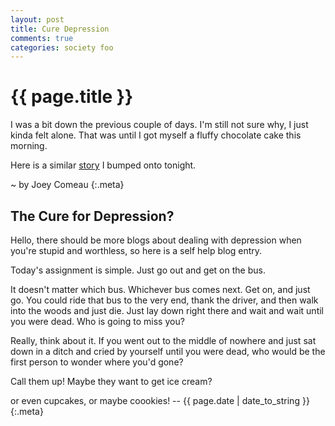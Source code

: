 ```yaml
---
layout: post
title: Cure Depression
comments: true
categories: society foo
---
```


{{ page.title }}
================
I was a bit down the previous couple of days.
I'm still not sure why, I just kinda felt alone.
That was until I got myself a fluffy chocolate cake this morning.

Here is a similar [story] I bumped onto tonight.

~ by Joey Comeau
{:.meta}

The Cure for Depression?
------------------------

Hello, there should be more blogs about dealing with depression when you're stupid and worthless, so here is a self help blog entry. 

Today's assignment is simple.
Just go out and get on the bus. 

It doesn't matter which bus. Whichever bus comes next. Get on, and just go.
You could ride that bus to the very end, thank the driver, and then walk into the woods and just die.
Just lay down right there and wait and wait until you were dead.
Who is going to miss you?

Really, think about it.
If you went out to the middle of nowhere and just sat down in a ditch and cried by yourself until you were dead,
who would be the first person to wonder where you'd gone?

Call them up! Maybe they want to get ice cream?

or even cupcakes, or maybe coookies! -- {{ page.date | date_to_string }}
{:.meta}

[story]: http://cargocollective.com/joeycomeau/#1343146/The-Cure-for-Depression
